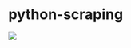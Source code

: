 # python-scraping

![](https://github.com/lbias/python-scraping/blob/master/25_mysql_basic_example/25_mysql_basic_example.png)
